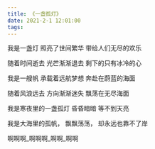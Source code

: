 ```yaml
---
title: 《一盏孤灯》
date: 2021-2-1 12:01:00
tags:
---
```


我是一盏灯
照亮了世间繁华
带给人们无尽的欢乐

随着时间逝去
光芒渐渐退去
剩下的只有冰冷的心

我是一艘帆
承载着远航梦想
奔赴在蔚蓝的海面

随着风浪远去
方向渐渐迷失
飘荡在无尽海面


我是寒夜里的一盏孤灯
昏昏暗暗
等不到天亮

我是大海里的孤帆，
飘飘荡荡，
却永远也靠不了岸


啊啊啊_啊啊啊_啊啊_啊啊





